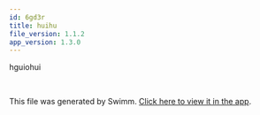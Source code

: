 ```yaml
---
id: 6gd3r
title: huihu
file_version: 1.1.2
app_version: 1.3.0
---
```


<!-- Intro - Do not remove this comment -->
hguiohui

<br/>

This file was generated by Swimm. [Click here to view it in the app](/repos/ls4DA2fLasmQuEbT4ipw/playlists/6gd3r).
